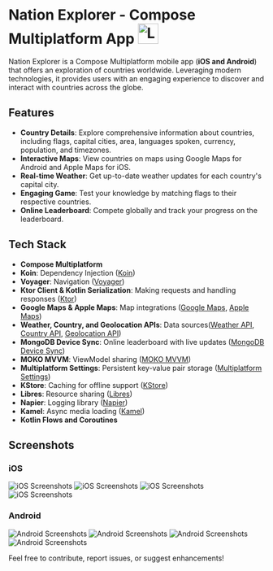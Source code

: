 # Nation Explorer - Compose Multiplatform App <img src="https://github.com/Pablit0x/NationExplorer/assets/76017191/27b397b2-ef8e-4ace-a25b-1f6c7888a848" alt="Logo" width="40" height="40"> 


Nation Explorer is a Compose Multiplatform mobile app (**iOS and Android**) that offers an exploration of countries worldwide. Leveraging modern technologies, it provides users with an engaging experience to discover and interact with countries across the globe.

## Features

- **Country Details**: Explore comprehensive information about countries, including flags, capital cities, area, languages spoken, currency, population, and timezones.
- **Interactive Maps**: View countries on maps using Google Maps for Android and Apple Maps for iOS.
- **Real-time Weather**: Get up-to-date weather updates for each country's capital city.
- **Engaging Game**: Test your knowledge by matching flags to their respective countries.
- **Online Leaderboard**: Compete globally and track your progress on the leaderboard.

## Tech Stack

- **Compose Multiplatform**
- **Koin**: Dependency Injection ([Koin](https://github.com/InsertKoinIO/koin))
- **Voyager**: Navigation ([Voyager](https://voyager.adriel.cafe/))
- **Ktor Client & Kotlin Serialization**: Making requests and handling responses ([Ktor](https://github.com/ktorio/ktor))
- **Google Maps & Apple Maps**: Map integrations ([Google Maps](https://developers.google.com/maps/documentation/android-sdk/maps-compose), [Apple Maps](https://developer.apple.com/documentation/mapkit/))
- **Weather, Country, and Geolocation APIs**: Data sources([Weather API](https://api.api-ninjas.com/v1/weather), [Country API](https://restcountries.com/v3.1/all), [Geolocation API](https://api.opencagedata.com/geocode/v1/))
- **MongoDB Device Sync**: Online leaderboard with live updates ([MongoDB Device Sync](https://www.mongodb.com/atlas/app-services/device-sync))
- **MOKO MVVM**: ViewModel sharing ([MOKO MVVM](https://github.com/icerockdev/moko-mvvm))
- **Multiplatform Settings**: Persistent key-value pair storage ([Multiplatform Settings](https://github.com/russhwolf/multiplatform-settings))
- **KStore**: Caching for offline support ([KStore](https://github.com/xxfast/KStore))
- **Libres**: Resource sharing ([Libres](https://github.com/Skeptick/libres))
- **Napier**: Logging library ([Napier](https://github.com/AAkira/Napier))
- **Kamel**: Async media loading ([Kamel](https://github.com/Kamel-Media/Kamel))
- **Kotlin Flows and Coroutines**

## Screenshots

### iOS
![iOS Screenshots](https://github.com/Pablit0x/NationExplorer/assets/76017191/6a6e4115-9936-43ad-bfdd-3bac630a4da1)
![iOS Screenshots](https://github.com/Pablit0x/NationExplorer/assets/76017191/40c33947-799e-4352-a43b-0c1a5746ab62)
![iOS Screenshots](https://github.com/Pablit0x/NationExplorer/assets/76017191/fd93a498-a395-4f80-a3bf-7eebbfd26665)
![iOS Screenshots](https://github.com/Pablit0x/NationExplorer/assets/76017191/21d303c7-8899-4ebe-908e-1c2fe5a68e42)

### Android
![Android Screenshots](https://github.com/Pablit0x/NationExplorer/assets/76017191/523d1e80-27a5-4887-a6ce-9265ad15e02b)
![Android Screenshots](https://github.com/Pablit0x/NationExplorer/assets/76017191/7e735609-6f42-444f-88ba-066271469c4f)
![Android Screenshots](https://github.com/Pablit0x/NationExplorer/assets/76017191/1bd2e3b4-92f7-4ac7-82cf-ecf3005d1e41)
![Android Screenshots](https://github.com/Pablit0x/NationExplorer/assets/76017191/633e25b9-6ebe-442f-a653-bd03609eccdd)

Feel free to contribute, report issues, or suggest enhancements!
